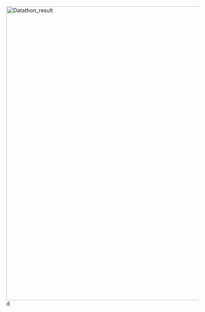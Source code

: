 <img width="769" alt="Datathon_result" src="https://user-images.githubusercontent.com/65579629/144359453-994310e3-43ab-479c-87f3-0809c58cc3e7.png">
d

